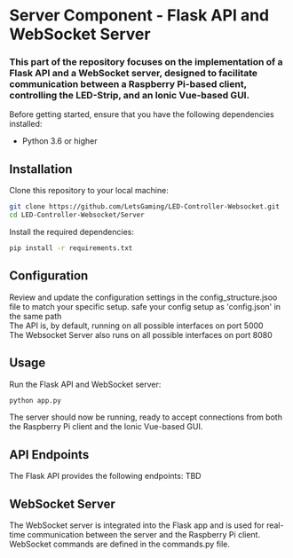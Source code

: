 
# Server Component - Flask API and WebSocket Server

### This part of the repository focuses on the implementation of a Flask API and a WebSocket server, designed to facilitate communication between a Raspberry Pi-based client, controlling the LED-Strip, and an Ionic Vue-based GUI.

Before getting started, ensure that you have the following dependencies installed:
* Python 3.6 or higher
  
## Installation
Clone this repository to your local machine:

```bash 
git clone https://github.com/LetsGaming/LED-Controller-Websocket.git
cd LED-Controller-Websocket/Server
```
Install the required dependencies:
```bash
pip install -r requirements.txt
```

## Configuration
Review and update the configuration settings in the config_structure.jsoo file to match your specific setup. safe your config setup as 'config.json' in the same path<br>
The API is, by default, running on all possible interfaces on port 5000 <br>
The Websocket Server also runs on all possible interfaces on port 8080

## Usage
Run the Flask API and WebSocket server:
```bash
python app.py
```
The server should now be running, ready to accept connections from both the Raspberry Pi client and the Ionic Vue-based GUI.

## API Endpoints
The Flask API provides the following endpoints:
TBD

## WebSocket Server
The WebSocket server is integrated into the Flask app and is used for real-time communication between the server and the Raspberry Pi client. WebSocket commands are defined in the commands.py file.
